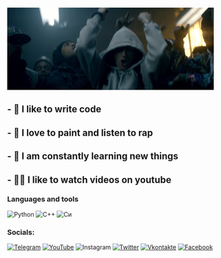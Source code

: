![header](https://github.com/vivichv9/vivichv9/blob/main/assets/SizA.gif?raw=true)

## - 💪 I like to write code

## - 🎉 I love to paint and listen to rap

## - 🥅 I am constantly learning new things

## - 🤹🏽 I like to watch videos on youtube

### Languages and tools

![Python](https://img.shields.io/badge/-Python-090909?style=for-the-badge&logo=python&logoColor=FFD700)
![С++](https://img.shields.io/badge/-С++-090909?style=for-the-badge&logo=c%2b%2b&logoColor=008080)
![Cи](https://img.shields.io/badge/-Си-090909?style=for-the-badge&logo=c%2b%2b&logoColor=008080)

### Socials:

[![Telegram](https://img.shields.io/badge/-Telegram-090909?style=for-the-badge&logo=telegram&logoColor=27A0D9)](https://t.me/vivichv9)
[![YouTube](https://img.shields.io/badge/-YouTube-090909?style=for-the-badge&logo=YouTube&logoColor=FF0000)](https://www.youtube.com/channel/UC6AdDc09dugGs5BuOJEv37A)
![Instagram](https://img.shields.io/badge/-Instagram-090909?style=for-the-badge&logo=instagram&logoColor=B4068E)
[![Twitter](https://img.shields.io/badge/-Twitter-090909?style=for-the-badge&logo=Twitter&logoColor=1C9DEB)](https://twitter.com/vivichv9)
[![Vkontakte](https://img.shields.io/badge/-Vkontakte-090909?style=for-the-badge&logo=Vk&logoColor=4F7DB3)](https://vk.com/leanplusadrenaline)
[![Facebook](https://img.shields.io/badge/-Facebook-090909?style=for-the-badge&logo=Facebook&logoColor=1195F5)](https://www.facebook.com/kirich555)

